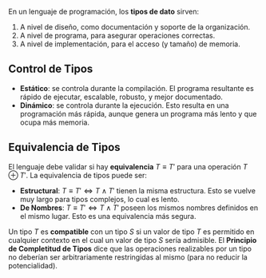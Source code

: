 En un lenguaje de programación, los **tipos de dato** sirven:

1. A nivel de diseño, como documentación y soporte de la organización.
2. A nivel de programa, para asegurar operaciones correctas.
3. A nivel de implementación, para el acceso (y tamaño) de memoria.

## Control de Tipos

- **Estático**: se controla durante la compilación. El programa resultante es rápido de ejecutar, escalable, robusto, y mejor documentado.
- **Dinámico**: se controla durante la ejecución. Esto resulta en una programación más rápida, aunque genera un programa más lento y que ocupa más memoria.

## Equivalencia de Tipos

El lenguaje debe validar si hay **equivalencia** $T \equiv T'$ para una operación $T \oplus T'$. La equivalencia de tipos puede ser:

- **Estructural**: $T \equiv T' \iff T \land T' \ \text{tienen la misma estructura}$. Esto se vuelve muy largo para tipos complejos, lo cual es lento.
- **De Nombres**: $T \equiv T' \iff T \land T' \ \text{poseen los mismos nombres definidos en el mismo lugar}$. Esto es una equivalencia más segura.

Un tipo $T$ es **compatible** con un tipo $S$ si un valor de tipo $T$ es permitido en cualquier contexto en el cual un valor de tipo $S$ sería admisible. El **Principio de Completitud de Tipos** dice que las operaciones realizables por un tipo no deberían ser arbitrariamente restringidas al mismo (para no reducir la potencialidad).
